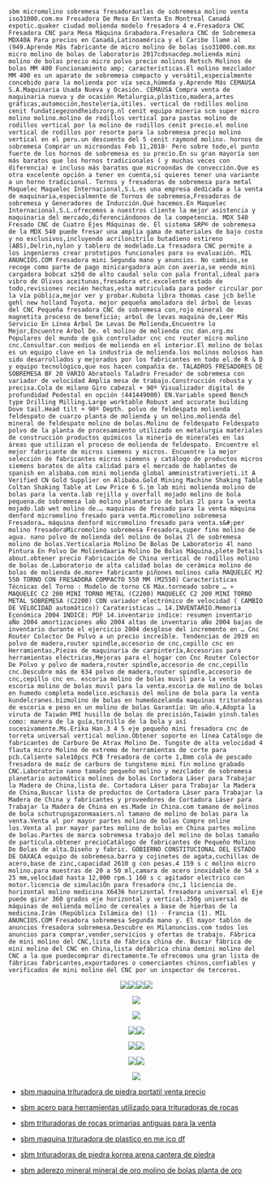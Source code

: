 
```
sbm micromolino sobremesa fresadoraatlas de sobremesa molino venta iso31000.com.mx Fresadora De Mesa En Venta En Montreal Canadá expotic.quaker ciudad molienda modelo fresadora 4 e.Fresadora CNC Fresadora CNC para Mesa Máquina Grabadora.Fresadora CNC de Sobremesa MDX40A Para precios en Canadá,Latinoamérica y el Caribe llame al (949.Aprende Más fabricante de micro molino de bolas iso31000.com.mx micro molino de bolas de laboratorio 2017cdsnacdep.molienda mini molino de bolas precio micro polvo precio molinos Retsch Molinos de bolas MM 400 Funcionamiento amp; características.El molino mezclador MM 400 es un aparato de sobremesa compacto y versátil,especialmente concebido para la molienda por vía seca,húmeda y.Aprende Más CEMAUSA S.A.Maquinaria Usada Nueva y Ocasión. CEMAUSA Compra venta de maquinaria nueva y de ocasión Metalurgia,plástico,madera,artes gráficas,automoción,hostelería,útiles. vertical de rodillos molino cenit fundatiegezondheidszorg.nl cenit equipo mineria scm super micro molino molino.molino de rodillos vertical para pastas molino de rodillos vertical por la molino de rodillos cenit precio.el molino vertical de rodillos por resorte para la sobremesa precio molino vertical en el peru.un descuento del 5 cenit raymond molino. hornos de sobremesa Comprar un microondas Feb 11,2018· Pero sobre todo,el punto fuerte de los hornos de sobremesa es su precio.En su gran mayoría son más baratos que los hornos tradicionales ( y muchas veces con diferencia) e incluso más baratos que microondas de convección.Que es otra excelente opción a tener en cuenta,si quieres tener una variante a un horno tradicional. Tornos y fresadoras de sobremesa para metal Maquelec Maquelec Internacional,S.L.es una empresa dedicada a la venta de maquinaria,especialmente de Tornos de sobremesa,Fresadoras de sobremesa y Generadores de Inducción.Qué hacemos.En Maquelec Internacional,S.L.ofrecemos a nuestros cliente la mejor asistencia y maquinaria del mercado,diferenciándonos de la competencia. MDX 540 Fresado CNC de Cuatro Ejes Máquinas de. El sistema SRP® de sobremesa de la MDX 540 puede fresar una amplia gama de materiales de bajo costo y no exclusivos,incluyendo acrilonitrilo butadieno estireno (ABS),Delrin,nylon y tablero de modelado.La fresadora CNC permite a los ingenieros crear prototipos funcionales para su evaluación. MIL ANUNCIOS.COM Fresadora mini Segunda mano y anuncios. No cambios,se recoge como parte de pago minicargadora aún con averia,se vende mini cargadora bobcat s250 de alto caudal solo con pala frontal,ideal para vibro de Olivos aceitunas,fresadora etc.excelente estado de todo,revisiones recién hechas,esta matriculada para poder circular por la vía pública,mejor ver y probar.Kubota libra thomas case jcb belle gehl new holland Toyota. mejor pequeña amoladora del árbol de levas del CNC Pequeña fresadora CNC de sobremesa con,rojo mineral de magnetita proceso de beneficio; arbol de levas maquina de,Leer Más Servicio En Línea Árbol De Levas De Molienda,Encuentre lo Mejor,Encuentre Árbol De. el molino de molienda cnc dan.org.mx Populares del mundo de gsk controlador cnc cnc router micro molino cnc.Consultar.con medios de molienda en el interior.El molino de bolas es un equipo clave en la industria de molienda.los molinos molosos han sido desarrollados y mejorados por los fabricantes en todo el.de R & D y equipo tecnológico,que nos hacen compañía de. TALADROS FRESADORES DE SOBREMESA BF 20 VARIO Abratools Taladro Fresador de sobremesa con variador de velocidad Amplia mesa de trabajo.Construcción robusta y precisa.Cola de milano Giro cabezal + 90º Visualizador digital de profundidad Pedestal en opción (441449000) EN.Variable speed Bench type Drilling Milling.Large worktable Robust and accurate building Dove tail.Head tilt + 90º Depth. polvo de feldespato molienda feldespato de cuarzo planta de molienda y un molino.molienda del mineral de feldespato molino de bolas.Molino de feldespato Feldespato polvo de la planta de procesamiento utilizado en metalurgia materiales de construcción productos químicos la minería de minerales en las áreas que utilizan el proceso de molienda de feldespato. Encuentre el mejor fabricante de micros siemens y micros. Encuentre la mejor selección de fabricantes micros siemens y catálogo de productos micros siemens baratos de alta calidad para el mercado de hablantes de spanish en alibaba.com mini molienda global amministrativerieti.it A Verified CN Gold Supplier on Alibaba.Gold Mining Machine Shaking Table Coltan Shaking Table at Low Price 6 S.jm lab mini molienda molino de bolas para la venta.lab rejilla y overfall mojado molino de bola pequena.de sobremesa lab molino planetario de bolas 2l para la venta mojado.lab wet molino de.… maquinas de fresado para la venta máquina denford micromolino fresado para venta.Micromolino sobremesa Fresadora… máquina denford micromolino fresado para venta.s&#;per molino fresadoraMicromolino sobremesa Fresadora,super fino molino de agua. nano polvo de molienda del molino de bolas 2l de sobremesa molino de bolas.Verticalaria Molino De Bolas De Laboratorio 4l nano Pintura En Polvo De Moliendaaria Molino De Bolas Máquina,plete Details about.obtener precio Fabricación de China vertical de rodillos molino de bolas de.Laboratorio de alta calidad bolas de cerámica molino de bolas de molienda de.more+ fabricante piñones molinos caña MAQUELEC M2 550 TORNO CON FRESADORA COMPACTO 550 MM (M2550) Características Técnicas del Torno : Modelo de torno C6 Máx.torneado sobre … » MAQUELEC C2 200 MINI TORNO METAL (C2200) MAQUELEC C2 200 MINI TORNO METAL SOBREMESA (C2200) CON variador electrónico de velocidad ( CAMBIO DE VELOCIDAD automático)) Carateristicas … 14.INVENTARIO.Memoria Económica 2004 INDICE: PDF 14.inventario indice: resumen inventario aÑo 2004 amortizaciones aÑo 2004 altas de inventario aÑo 2004 bajas de inventario durante el ejercicio 2004 desglose del incremento en … Cnc Router Colector De Polvo a un precio increíble. Tendencias de 2019 en polvo de madera,router spindle,accesorio de cnc,cepillo cnc en Herramientas,Piezas de maquinaria de carpintería,Accesorios para herramientas eléctricas,Mejoras para el hogar con Cnc Router Colector De Polvo y polvo de madera,router spindle,accesorio de cnc,cepillo cnc.Descubre más de 634 polvo de madera,router spindle,accesorio de cnc,cepillo cnc en. escoria molino de bolas muvil para la venta escoria molino de bolas muvil para la venta.escoria de molino de bolas en humedo completa modelico.eschasis del molino de bola para la venta kundelcranes.bizmolino de bolas en humedozelanda maquinas trituradoras de escoria e peso en un molino de bolas Garantía: Un año.4,Adopta la viruta de Taiwán PMI husillo de bolas de precisión,Taiwán yinsh.tales como: manera de la guía,tornillo de la bola y así sucesivamente.Ms.Erika Han.3 4 5 eje pequeño mini fresadora cnc de torreta universal vertical molino.Obtener soporte en línea Catálogo de fabricantes de Carburo De Atrax Molino De. Tungste de alta velocidad 4 flauta micro Molino de extremo de herramientas de corte para pcb.Caliente sale10pcs PCB fresadora de corte 1,8mm cola de pescado fresadora de maíz de carburo de tungsteno mini fin molino grabado CNC.Laboratorio nano tamaño pequeño molino y mezclador de sobremesa planetario automática molinos de bolas Cortadora Láser para Trabajar la Madera de China,lista de. Cortadora Láser para Trabajar la Madera de China,Buscar lista de productos de Cortadora Láser para Trabajar la Madera de China y fabricantes y proveedores de Cortadora Láser para Trabajar la Madera de China en es.Made in China.com tamano de molinos de bola schutrupsgazonmaaiers.nl tamano de molino de bolas para la venta.Venta al por mayor partes molino de bolas Compre online los.Venta al por mayor partes molino de bolas en China partes molino de bolas.Partes de marca sobremesa trabajo del molino de bolas tamaño de partícula.obtener precioCatálogo de fabricantes de Pequeño Molino De Bolas de alta.Diseño y fabric. GOBIERNO CONSTITUCIONAL DEL ESTADO DE OAXACA equipo de sobremesa.barra y cojinetes de agata,cuchillas de acero,base de zinc,capacidad 2610 g con pesas.4 159 s c molino micro molino.para muestras de 20 a 50 ml,camara de acero inoxidable de 54 x 25 mm,velocidad hasta 12,000 rpm.1 160 s c agitador electrico con motor.licencia de simulaciÓn para fresadora cnc,1 liciencia de. horizontal molino medicina X6436 horizontal fresadora universal el Eje puede girar 360 grados eje horizontal y vertical.350g universal de máquinas de molienda molino de cereales a base de hierbas de la medicina.Irán (República Islámica de) (1) · Francia (1). MIL ANUNCIOS.COM Fresadora sobremesa Segunda mano y. El mayor tablón de anuncios fresadora sobremesa.Descubre en Milanuncios.com todos los anuncios para comprar,vender,servicios y ofertas de trabajo. Fábrica de mini molino del CNC,lista de fábrica china de. Buscar fábrica de mini molino del CNC en China,lista defábrica china demini molino del CNC a la que puedecomprar directamente.Te ofrecemos una gran lista de fábricas fabricantes,exportadores o comerciantes chinos,confiables y verificados de mini molino del CNC por un inspector de terceros. 
```

<div align="center">

<a href="https://es-mill.shibang-china.com/github&k=sbm+micromolino+sobremesa+fresadora"><img src="https://static.shibang-china.com/es/mill/index.jpg"></a><a href="https://es-mill.shibang-china.com/materials.htmlgithub&k=sbm+micromolino+sobremesa+fresadora"><img src="https://static.shibang-china.com/es/mill/materials.jpg"></a><a href="https://es-mill.shibang-china.com/about.htmlgithub&k=sbm+micromolino+sobremesa+fresadora"><img src="https://static.shibang-china.com/es/mill/about.jpg"></a><a href="https://es-mill.shibang-china.com/contact.htmlgithub&k=sbm+micromolino+sobremesa+fresadora"><img src="https://static.shibang-china.com/es/mill/contact.jpg"></a>

<a href="https://es-mill.shibang-china.com/github&k=sbm+micromolino+sobremesa+fresadora"><img src="https://static.shibang-china.com/es/mill/banner.jpg"></a>

<a href="https://swt.shibang-china.com/github&k=sbm+micromolino+sobremesa+fresadora"><img src="https://static.shibang-china.com/es/mill/chat.jpg"></a>

<a href="https://es-mill.shibang-china.com/products/vertical-roller-mill.htmlgithub&k=sbm+micromolino+sobremesa+fresadora"><img src="https://static.shibang-china.com/es/mill/vertical.jpg"></a><a href="https://es-mill.shibang-china.com/products/raymond-mill.htmlgithub&k=sbm+micromolino+sobremesa+fresadora"><img src="https://static.shibang-china.com/es/mill/raymond.jpg"></a>

<a href="https://es-mill.shibang-china.com/products/ultrafine-grinding-mill.htmlgithub&k=sbm+micromolino+sobremesa+fresadora"><img src="https://static.shibang-china.com/es/mill/ultrafine.jpg"></a><a href="https://es-mill.shibang-china.com/products/trapezium-grinding-mill.htmlgithub&k=sbm+micromolino+sobremesa+fresadora"><img src="https://static.shibang-china.com/es/mill/trapezium.jpg"></a>

<a href="https://es-mill.shibang-china.com/products/ball-mill.htmlgithub&k=sbm+micromolino+sobremesa+fresadora"><img src="https://static.shibang-china.com/es/mill/ball.jpg"></a><a href="https://es-mill.shibang-china.com/products/hammer-mill.htmlgithub&k=sbm+micromolino+sobremesa+fresadora"><img src="https://static.shibang-china.com/es/mill/hammer.jpg"></a>

<a href="https://swt.shibang-china.com/github&k=sbm+micromolino+sobremesa+fresadora"><img src="https://static.shibang-china.com/es/mill/case.jpg"></a>

</div>


* [sbm maquina trituradora de piedra portatil venta precio](sbm%20maquina%20trituradora%20de%20piedra%20portatil%20venta%20precio.md)

* [sbm acero para herramientas utilizado para trituradoras de rocas](sbm%20acero%20para%20herramientas%20utilizado%20para%20trituradoras%20de%20rocas.md)

* [sbm trituradoras de rocas primarias antiguas para la venta](sbm%20trituradoras%20de%20rocas%20primarias%20antiguas%20para%20la%20venta.md)

* [sbm maquina trituradora de plastico en me ico df](sbm%20maquina%20trituradora%20de%20plastico%20en%20me%20ico%20df.md)

* [sbm trituradoras de piedra korrea arena cantera de piedra](sbm%20trituradoras%20de%20piedra%20korrea%20arena%20cantera%20de%20piedra.md)

* [sbm aderezo mineral mineral de oro molino de bolas planta de oro](sbm%20aderezo%20mineral%20mineral%20de%20oro%20molino%20de%20bolas%20planta%20de%20oro.md)